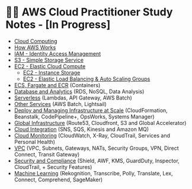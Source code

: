 # 👩‍💻 AWS Cloud Practitioner Study Notes - [In Progress]

- [Cloud Computing](notes/cloud-computing/README.md)
- [How AWS Works](notes/aws/README.md)
- [IAM - Identity Access Management](notes/iam/README.md)
- [S3 - Simple Storage Service](notes/s3/README.md)
- [EC2 - Elastic Cloud Compute](notes/ec2/README.md)
  - [EC2 - Instance Storage](notes/ec2-instance-storage/README.md)
  - [EC2 - Elastic Load Balancing & Auto Scaling Groups](notes/ec2-elb-asg/README.md)
- [ECS, Fargate and ECR](notes/ecs/README.md) (Containers)
- [Database and Analytics](notes/db/README.md) (RDS, NoSQL, Data Analysis)
- [Serverless](notes/serverless/README.md) (Lambdas, API Gateway, AWS Batch)
- [Other Services](notes/other-services/README.md) (AWS Batch, Lightsail)
- [Deploy and Managing Infrastructure at Scale](notes/deployment/README.md) (CloudFormation, Beanstalk, CodePipeline+, OpsWorks, Systems Manager)
- [Global Infrastructure](notes/aws-global-infrastructure/README.md) (Route53, Cloudfront, S3 and Global Accelerator)
- [Cloud Integration](notes/cloud-integration/README.md) (SNS, SQS, Kinesis and Amazon MQ)
- [Cloud Monitoring](notes/cloud-monitoring/README.md) (CloudWatch, X-Ray, CloudTrail, Services and Personal Health)
- [VPC](notes/vpc/README.md) (VPC, Subnets, Gateways, NATs, Security Groups, VPN, Direct Connect, Transit Gateway)
- [Security and Compliance](notes/security-and-compliance/README.md) (Shield, AWF, KMS, GuardDuty, Inspector, CloudTrail, + Security Features)
- [Machine Learning](notes/machine-learning/README.md) (Rekognition, Transcribe, Polly, Translate, Lex, Connect, Comprehend, SageMaker)
